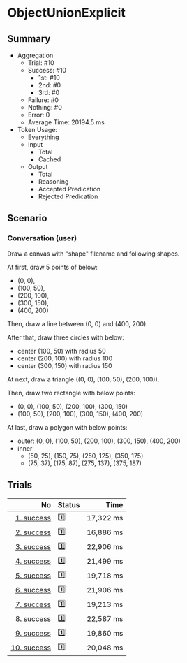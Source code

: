 # ObjectUnionExplicit
## Summary
  - Aggregation
    - Trial: #10
    - Success: #10
      - 1st: #10
      - 2nd: #0
      - 3rd: #0
    - Failure: #0
    - Nothing: #0
    - Error: 0
    - Average Time: 20194.5 ms
  - Token Usage:
    - Everything
    - Input
      - Total
      - Cached
    - Output
      - Total
      - Reasoning
      - Accepted Predication
      - Rejected Predication

## Scenario
### Conversation (user)
Draw a canvas with "shape" filename and following shapes.

At first, draw 5 points of below:

  - (0, 0),
  - (100, 50),
  - (200, 100),
  - (300, 150),
  - (400, 200)

Then, draw a line between (0, 0) and (400, 200).

After that, draw three circles with below:

  - center (100, 50) with radius 50
  - center (200, 100) with radius 100
  - center (300, 150) with radius 150

At next, draw a triangle ((0, 0), (100, 50), (200, 100)).

Then, draw two rectangle with below points:

  - (0, 0), (100, 50), (200, 100), (300, 150)
  - (100, 50), (200, 100), (300, 150), (400, 200)

At last, draw a polygon with below points:

  - outer: (0, 0), (100, 50), (200, 100), (300, 150), (400, 200)
  - inner
    - (50, 25), (150, 75), (250, 125), (350, 175)
    - (75, 37), (175, 87), (275, 137), (375, 187)

## Trials
No | Status | Time
---:|:-------|------:
[1. success](./trials/1.success.json) | 1️⃣ | 17,322 ms
[2. success](./trials/2.success.json) | 1️⃣ | 16,886 ms
[3. success](./trials/3.success.json) | 1️⃣ | 22,906 ms
[4. success](./trials/4.success.json) | 1️⃣ | 21,499 ms
[5. success](./trials/5.success.json) | 1️⃣ | 19,718 ms
[6. success](./trials/6.success.json) | 1️⃣ | 21,906 ms
[7. success](./trials/7.success.json) | 1️⃣ | 19,213 ms
[8. success](./trials/8.success.json) | 1️⃣ | 22,587 ms
[9. success](./trials/9.success.json) | 1️⃣ | 19,860 ms
[10. success](./trials/10.success.json) | 1️⃣ | 20,048 ms